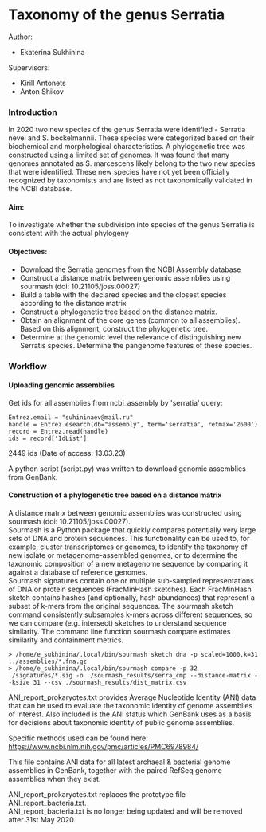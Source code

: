 # Taxonomy of the genus Serratia
Author:  
- Ekaterina Sukhinina  

Supervisors:  
- Kirill Antonets  
- Anton Shikov  


### Introduction  
In 2020 two new species of the genus Serratia were identified - Serratia nevei and S. bockelmannii. These species were categorized based on their biochemical and morphological characteristics. A phylogenetic tree was constructed using a limited set of genomes. It was found that many genomes annotated as S. marcescens likely belong to the two new species that were identified. These new species have not yet been officially recognized by taxonomists and are listed as not taxonomically validated in the NCBI database.  

#### Aim: 
To investigate whether the subdivision into species of the genus Serratia is consistent with the actual phylogeny

#### Objectives:
- Download the Serratia genomes from the NCBI Assembly database
- Construct a distance matrix between genomic assemblies using sourmash (doi: 10.21105/joss.00027)
- Build a table with the declared species and the closest species according to the distance matrix 
- Construct a phylogenetic tree based on the distance matrix.
- Obtain an alignment of the core genes (common to all assemblies). Based on this alignment, construct the phylogenetic tree.
- Determine at the genomic level the relevance of distinguishing new Serratis species. Determine the pangenome features of these species.  


### Workflow  
#### Uploading genomic assemblies
Get ids for all assemblies from ncbi_assembly by 'serratia' query:  
```
Entrez.email = "suhininaev@mail.ru"  
handle = Entrez.esearch(db="assembly", term='serratia', retmax='2600')  
record = Entrez.read(handle)  
ids = record['IdList']  
```
2449 ids (Date of access: 13.03.23)  

A python script (script.py) was written to download genomic assemblies from GenBank.

#### Construction of a phylogenetic tree based on a distance matrix  
A distance matrix between genomic assemblies was constructed using sourmash (doi: 10.21105/joss.00027).  
Sourmash is a Python package that quickly compares potentially very large sets of DNA and protein sequences. This functionality can be used to, for example, cluster transcriptomes or genomes, to identify the taxonomy of new isolate or metagenome-assembled genomes, or to determine the taxonomic composition of a new metagenome sequence by comparing it against a database of reference genomes.  
Sourmash signatures contain one or multiple sub-sampled representations of DNA or protein sequences (FracMinHash sketches). Each FracMinHash sketch contains hashes (and optionally, hash abundances) that represent a subset of k-mers from the original sequences. The sourmash sketch command consistently subsamples k-mers across different sequences, so we can compare (e.g. intersect) sketches to understand sequence similarity. The command line function sourmash compare estimates similarity and containment metrics.
```
> /home/e_sukhinina/.local/bin/sourmash sketch dna -p scaled=1000,k=31 ../assemblies/*.fna.gz
> /home/e_sukhinina/.local/bin/sourmash compare -p 32 ./signatures/*.sig -o ./sourmash_results/serra_cmp --distance-matrix --ksize 31 --csv ./sourmash_results/dist_matrix.csv
```







ANI_report_prokaryotes.txt provides Average Nucleotide Identity (ANI) data 
that can be used to evaluate the taxonomic identity of genome assemblies of 
interest.  Also included is the ANI status which GenBank uses as a basis for
decisions about taxonomic identity of public genome assemblies. 

Specific methods used can be found here:  
https://www.ncbi.nlm.nih.gov/pmc/articles/PMC6978984/

This file contains ANI data for all latest archaeal & bacterial genome 
assemblies in GenBank, together with the paired RefSeq genome assemblies when 
they exist. 

ANI_report_prokaryotes.txt replaces the prototype file ANI_report_bacteria.txt.  
ANI_report_bacteria.txt is no longer being updated and will be removed after
31st May 2020.

